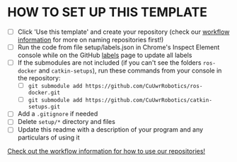 <!--
@Author: Nick Steele <nichlock>
@Date:   21:37 Sep 18 2020
@Last modified by:   nichlock
@Last modified time: 19:07 Sep 19 2020
-->

# HOW TO SET UP THIS TEMPLATE
- [ ] Click 'Use this template' and create your repository (check our [workflow information](https://github.com/CuUwrRobotics/workflow) for more on naming repositories first!) 
- [ ] Run the code from file setup/labels.json in Chrome's Inspect Element console while on the GitHub [labels](../../labels) page to update all labels
- [ ] If the submodules are not included (if you can't see the folders `ros-docker` and `catkin-setups`), run these commands from your console in the repository:
  - [ ] `git submodule add https://github.com/CuUwrRobotics/ros-docker.git`
  - [ ] `git submodule add https://github.com/CuUwrRobotics/catkin-setups.git`
- [ ] Add a `.gitignore` if needed
- [ ] Delete `setup/*` directory and files
- [ ] Update this readme with a description of your program and any particulars of using it

[Check out the workflow information for how to use our repositories!](https://github.com/CuUwrRobotics/workflow)
